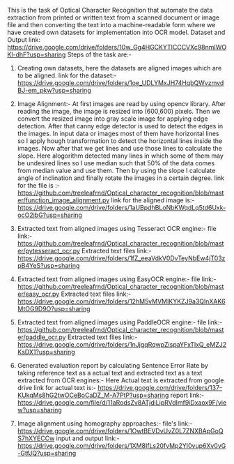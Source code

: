 This is the task of Optical Character Recognition that automate the data extraction from printed or written text from a scanned document or image file and then converting the text into a machine-readable form where we have created own datasets for implementation into OCR model. 
Dataset and Output link: https://drive.google.com/drive/folders/10w_Gg4HGCKYTlCCCVXc98nmIWOKl-dhF?usp=sharing 
Steps of the task are:-

1. Creating own datasets, here the datasets are aligned images which are to be aligned. 
link for the dataset:- https://drive.google.com/drive/folders/1oe_UDLYMxJH74HqbQWvzmvdBJ-em_pkw?usp=sharing

2. Image Alignment:-
At first images are read by using opencv library. 
After reading the image, the image is resized into (600,600) pixels. 
Then we convert the resized image into gray scale image for applying edge detection. 
After that canny edge detector is used to detect the edges in the images. 
In input data or images most of them have horizontal lines so I apply hough transformation to detect the horizontal lines inside the images. 
Now after that we get lines and use those lines to calculate the slope.
Here alogorithm detected many lines in which some of them may be undesired lines so I use median such that 50% of the data comes from median value and use them. 
Then by using the slope I calculate angle of inclination and finally rotate the images in a certain degree.
link for the file is :- https://github.com/treeleafrnd/Optical_character_recognition/blob/master/function_image_alignment.py
link for the aligned image is:- https://drive.google.com/drive/folders/1aUBpdhBLoNbKWqdLq5td6Uxk-ocO2jbG?usp=sharing

3. Extracted text from aligned images using Tesseract OCR engine:-
file link:- https://github.com/treeleafrnd/Optical_character_recognition/blob/master/pytesseract_ocr.py
Extracted text files link:- https://drive.google.com/drive/folders/1fZ_eeaVdkV0DvTeyNbEw4jT03zpB4YeS?usp=sharing

4. Extracted text from aligned images using EasyOCR engine:-
file link:- https://github.com/treeleafrnd/Optical_character_recognition/blob/master/easy_ocr.py
Extracted text files link:- https://drive.google.com/drive/folders/12hM5vMVMIKYKZJ9a3QlnXAK6MtOG9D9O?usp=sharing

5. Extracted text from aligned images using PaddleOCR engine:-
file link:- https://github.com/treeleafrnd/Optical_character_recognition/blob/master/paddle_ocr.py
Extracted text files link:-https://drive.google.com/drive/folders/1nJjgqRqwpZispaYFxTlxQ_eMZJ2KsDX1?usp=sharing

6. Generated evaluation report by calculating Sentence Error Rate by taking reference text as a actual text and extracted text as a text extracted
from OCR engines:-
Here Actual text is extracted from google drive
link for actual text is:- https://drive.google.com/drive/folders/137-KUkqMs8hG2twOCeBoCaDZ_M-A7PtP?usp=sharing
report link:- https://drive.google.com/file/d/11aRodsZv8ATjdiLipRVdImf9iDxaox9F/view?usp=sharing

7. Image alignment using homography approaches:-
file's link:- https://drive.google.com/drive/folders/1OwtBEVDvUvZ0L7ZNXBApGoQS7hXYECCw
input and output link:-https://drive.google.com/drive/folders/1XM8IfLs20fvMp2YI0vup6Xv0vG-GtfJQ?usp=sharing 
